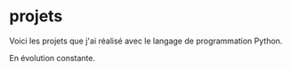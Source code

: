 # projets

Voici les projets que j'ai réalisé avec le langage de programmation Python.

En évolution constante.
